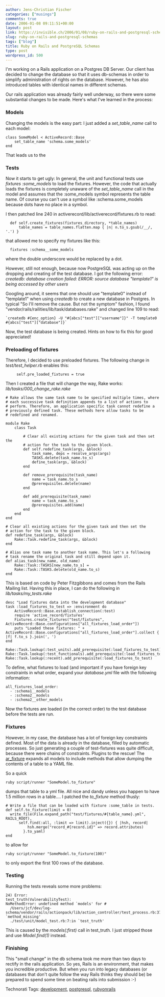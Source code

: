 ```yaml
---
author: Jens-Christian Fischer
categories: ["musings"]
comments: true
date: 2006-01-08 09:11:51+00:00
layout: post
link: https://invisible.ch/2006/01/08/ruby-on-rails-and-postgresql-schemas/
slug: ruby-on-rails-and-postgresql-schemas
tags: ["blog"]
title: Ruby on Rails and PostgreSQL Schemas
type: post
wordpress_id: 500
---
```


I'm working on a Rails application on a Postgres DB Server. Our client has decided to change the database so that it uses db-schemas in order to simplify administration of rights on the database. However, he has also introduced tables with identical names in different schemas.

Our rails application was already fairly well underway, so there were some substantial changes to be made. Here's what I've learned in the process:

### Models ###
Changing the models is the easy part: I just added a *set_table_name* call to each model:

    class SomeModel < ActiveRecord::Base
        set_table_name 'schema.some_models'
    end

That leads us to the 

### Tests ###

Now it starts to get ugly: In general, the unit and functional tests use *fixtures :some_models* to load the fixtures. However, the code that actually loads the fixtures is completely unaware of the *set_table_name* call in the model and assumes that the :some_models symbol represents the table name. Of course you can't use a symbol like :schema.some_models because dots have no place in a symbol.

I then patched line 240 in activerecord/lib/activerecord/fixtures.rb to read:

      def self.create_fixtures(fixtures_directory, *table_names)
          table_names = table_names.flatten.map { |n| n.to_s.gsub(/__/, '.') }
    
that allowed me to specify my fixtures like this:

      fixtures :schema__some_models

where the double underscore would be replaced by a dot.

However, still not enough, because now PostgreSQL was acting up on the dropping and creating of the test database. I got the following error: *createdb: database creation failed: ERROR:  source database "template1" is being accessed by other users*

Googling around, it seems that one should use "template0" instead of "template1" when using *createdb* to create a new database in Postgres. In typical "So I'll remove the cause. But not the symptom" fashion, I found "vendor/rails/railities/lib/task/databases.rake" and changed line 109 to read:

    `createdb #{enc_option} -U "#{abcs["test"]["username"]}" -T template0 #{abcs["test"]["database"]}`
 
Now, the test database is being created. Hints on how to fix this for good appreciated!

### Preloading of fixtures ###

Therefore, I decided to use preloaded fixtures. The following change in *test/test_helper.rb* enables this:

         self.pre_loaded_fixtures = true

Then I created a file that will change the way, Rake works: *lib/tasks/000_change_rake.rake*

    # Rake allows the same task name to be specified multiple times, where 
    # each successive task definition appends to a list of actions to 
    # perform. Therefore, an application specific task cannot redefine a 
    # previously defined task. These methods here allow tasks to be 
    # redefined and renamed. 

    module Rake 
        class Task 

            # Clear all existing actions for the given task and then set the 
            # action for the task to the given block. 
            def self.redefine_task(args, &block) 
                task_name, deps = resolve_args(args) 
                TASKS.delete(task_name.to_s) 
                define_task(args, &block) 
            end 
        
            def remove_prerequisite(task_name) 
                name = task_name.to_s 
                @prerequisites.delete(name) 
            end
        
            def add_prerequisite(task_name)
                name = task_name.to_s
                @prerequisites.add(name)
            end
        end 
    end 
    
    # Clear all existing actions for the given task and then set the 
    # action for the task to the given block. 
    def redefine_task(args, &block) 
        Rake::Task.redefine_task(args, &block) 
    end 
    
    # Alias one task name to another task name. This let's a following 
    # task rename the original task and still depend upon it. 
    def alias_task(new_name, old_name) 
        Rake::Task::TASKS[new_name.to_s] = 
        Rake::Task::TASKS.delete(old_name.to_s) 
    end 

This is based on code by Peter Fitzgibbons and comes from the Rails Mailing list. Having this in place, I can do the following in *lib/tasks/my_tests.rake*

    
    desc "Load fixtures data into the development database"
    task :load_fixtures_to_test => :environment do
        ActiveRecord::Base.establish_connection(:test)
        require 'active_record/fixtures'
        Fixtures.create_fixtures("test/fixtures", ActiveRecord::Base.configurations["all_fixtures_load_order"])
        puts "Loaded these fixtures: " + ActiveRecord::Base.configurations["all_fixtures_load_order"].collect { |f| f.to_s }.join(', ')
    end

    Rake::Task.lookup(:test_units).add_prerequisite(:load_fixtures_to_test) 
    Rake::Task.lookup(:test_functionals).add_prerequisite(:load_fixtures_to_test) 
    Rake::Task.lookup(:recent).add_prerequisite(:load_fixtures_to_test) 

To define, what fixtures to load (and important if you have foreign key constraints in what order, expand your *database.yml* file with the following information:

    all_fixtures_load_order:
      - :schema1__models
      - :schema2__models
      - :schema2__other_models


Now the fixtures are loaded (in the correct order) to the test database before the tests are run.

### Fixtures ###

However, in my case, the database has a lot of foreign key constraints defined. Most of the data is already in the database, filled by automatic processes. So just generating a couple of test-fixtures was quite difficult, because there were chains of constraints. Plugins to the rescue! The [ar_fixture][1] expands all models to include methods that allow dumping the contents of a table to a YAML file.

So a quick
 
    ruby script/runner "SomeModel.to_fixture"

dumps that table to a yml file. All nice and dandy unless you happen to have 1.5 million rows in a table.... I patched the *to_fixture* method thusly:

    # Write a file that can be loaded with fixture :some_table in tests.
    def self.to_fixture(limit = 0)
      write_file(File.expand_path("test/fixtures/#{table_name}.yml", RAILS_ROOT), 
          self.find(:all, :limit => limit).inject({}) { |hsh, record| 
              hsh.merge("record_#{record.id}" => record.attributes) 
            }.to_yaml)
    end

to allow for 

    ruby script/runner "SomeModel.to_fixture(100)"

to only export the first 100 rows of the database.

### Testing ###


Running the tests reveals some more problems:

    24) Error:
    test_truth(VulnerabilityTest):
    NoMethodError: undefined method `models' for #
      /Users/jcf/dev/log-schema/vendor/rails/actionpack/lib/action_controller/test_process.rb:377:in `method_missing'
      ./test/unit/model_test.rb:7:in `test_truth'

This is caused by the *models(:first)* call in test_truth. I just stripped those and use *Model.find(1)* instead.

### Finishing ###

This "small change" in the db schema took me more than two days to rectify in the rails application. So yes, Rails is an environment, that makes you incredible productive. But when you run into legacy databases (or databases that don't quite follow the way Rails thinks they should be) be prepared to spend some time on beating rails into submission :-)


[1]: https://nubyonrails.topfunky.com/articles/2005/12/27/dump-or-slurp-yaml-reference-data


Technorati Tags: [development](https://www.technorati.com/tag/development), [postgresql](https://www.technorati.com/tag/postgresql), [rubyonrails](https://www.technorati.com/tag/rubyonrails)
